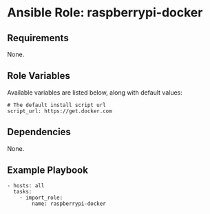 # Ansible Role: raspberrypi-docker

## Requirements

None.

## Role Variables

Available variables are listed below, along with default values:

    # The default install script url
    script_url: https://get.docker.com

## Dependencies

None.

## Example Playbook

    - hosts: all
      tasks:
        - import_role:
            name: raspberrypi-docker